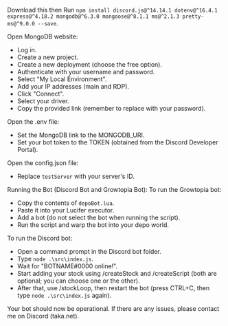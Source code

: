 Download this then Run `npm install discord.js@^14.14.1 dotenv@^16.4.1 express@^4.18.2 mongodb@^6.3.0 mongoose@^8.1.1 ms@^2.1.3 pretty-ms@^9.0.0 --save`.

Open MongoDB website:
- Log in.
- Create a new project.
- Create a new deployment (choose the free option).
- Authenticate with your username and password.
- Select "My Local Environment".
- Add your IP addresses (main and RDP).
- Click "Connect".
- Select your driver.
- Copy the provided link (remember to replace <password> with your password).

Open the .env file:
- Set the MongoDB link to the MONGODB_URI.
- Set your bot token to the TOKEN (obtained from the Discord Developer Portal).

Open the config.json file:
- Replace `testServer` with your server's ID.

Running the Bot (Discord Bot and Growtopia Bot):
To run the Growtopia bot:
- Copy the contents of `depoBot.lua`.
- Paste it into your Lucifer executor.
- Add a bot (do not select the bot when running the script).
- Run the script and warp the bot into your depo world.

To run the Discord bot:
- Open a command prompt in the Discord bot folder.
- Type `node .\src\index.js`.
- Wait for "BOTNAME#0000 online!".
- Start adding your stock using /createStock and /createScript (both are optional; you can choose one or the other).
- After that, use /stockLoop, then restart the bot (press CTRL+C, then type `node .\src\index.js` again).

Your bot should now be operational. If there are any issues, please contact me on Discord (taka.net).

